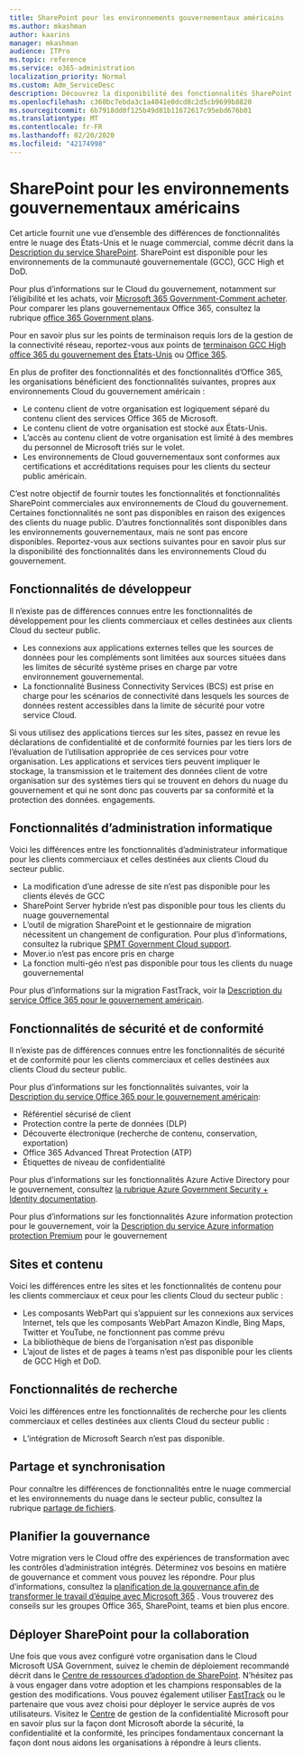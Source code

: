 ```yaml
---
title: SharePoint pour les environnements gouvernementaux américains
ms.author: mkashman
author: kaarins
manager: mkashman
audience: ITPro
ms.topic: reference
ms.service: o365-administration
localization_priority: Normal
ms.custom: Adm_ServiceDesc
description: Découvrez la disponibilité des fonctionnalités SharePoint pour les clients Cloud du gouvernement américain.
ms.openlocfilehash: c360bc7ebda3c1a4041e0dcd8c2d5cb9699b8820
ms.sourcegitcommit: 6b7918dd0f125b49d81b11672617c95ebd676b01
ms.translationtype: MT
ms.contentlocale: fr-FR
ms.lasthandoff: 02/20/2020
ms.locfileid: "42174998"
---
```

# <a name="sharepoint-for-us-government-environments"></a>SharePoint pour les environnements gouvernementaux américains

Cet article fournit une vue d’ensemble des différences de fonctionnalités entre le nuage des États-Unis et le nuage commercial, comme décrit dans la [Description du service SharePoint](/office365/servicedescriptions/sharepoint-online-service-description/sharepoint-online-service-description). SharePoint est disponible pour les environnements de la communauté gouvernementale (GCC), GCC High et DoD. 

Pour plus d’informations sur le Cloud du gouvernement, notamment sur l’éligibilité et les achats, voir [Microsoft 365 Government-Comment acheter](/office365/servicedescriptions/office-365-platform-service-description/office-365-us-government/microsoft-365-government-how-to-buy). Pour comparer les plans gouvernementaux Office 365, consultez la rubrique [office 365 Government plans](https://www.microsoft.com/microsoft-365/government/compare-office-365-government-plans?rtc=1#EligibilityRequirements).

Pour en savoir plus sur les points de terminaison requis lors de la gestion de la connectivité réseau, reportez-vous aux points de [terminaison GCC High office 365 du gouvernement des États-Unis](/office365/enterprise/office-365-u-s-government-gcc-high-endpoints#sharepoint-online-and-onedrive-for-business) ou [Office 365](/office365/enterprise/office-365-u-s-government-dod-endpoints#sharepoint-online-and-onedrive-for-business).

En plus de profiter des fonctionnalités et des fonctionnalités d’Office 365, les organisations bénéficient des fonctionnalités suivantes, propres aux environnements Cloud du gouvernement américain :

-   Le contenu client de votre organisation est logiquement séparé du contenu client des services Office 365 de Microsoft.
-   Le contenu client de votre organisation est stocké aux États-Unis.
-   L’accès au contenu client de votre organisation est limité à des membres du personnel de Microsoft triés sur le volet.
-   Les environnements de Cloud gouvernementaux sont conformes aux certifications et accréditations requises pour les clients du secteur public américain.

C’est notre objectif de fournir toutes les fonctionnalités et fonctionnalités SharePoint commerciales aux environnements de Cloud du gouvernement. Certaines fonctionnalités ne sont pas disponibles en raison des exigences des clients du nuage public. D’autres fonctionnalités sont disponibles dans les environnements gouvernementaux, mais ne sont pas encore disponibles. Reportez-vous aux sections suivantes pour en savoir plus sur la disponibilité des fonctionnalités dans les environnements Cloud du gouvernement.

## <a name="developer-features"></a>Fonctionnalités de développeur

Il n’existe pas de différences connues entre les fonctionnalités de développement pour les clients commerciaux et celles destinées aux clients Cloud du secteur public.

- Les connexions aux applications externes telles que les sources de données pour les compléments sont limitées aux sources situées dans les limites de sécurité système prises en charge par votre environnement gouvernemental.
- La fonctionnalité Business Connectivity Services (BCS) est prise en charge pour les scénarios de connectivité dans lesquels les sources de données restent accessibles dans la limite de sécurité pour votre service Cloud.

Si vous utilisez des applications tierces sur les sites, passez en revue les déclarations de confidentialité et de conformité fournies par les tiers lors de l’évaluation de l’utilisation appropriée de ces services pour votre organisation. Les applications et services tiers peuvent impliquer le stockage, la transmission et le traitement des données client de votre organisation sur des systèmes tiers qui se trouvent en dehors du nuage du gouvernement et qui ne sont donc pas couverts par sa conformité et la protection des données. engagements. 

## <a name="it-admin-features"></a>Fonctionnalités d’administration informatique

Voici les différences entre les fonctionnalités d’administrateur informatique pour les clients commerciaux et celles destinées aux clients Cloud du secteur public.

- La modification d’une adresse de site n’est pas disponible pour les clients élevés de GCC
- SharePoint Server hybride n’est pas disponible pour tous les clients du nuage gouvernemental
- L’outil de migration SharePoint et le gestionnaire de migration nécessitent un changement de configuration. Pour plus d’informations, consultez la rubrique [SPMT Government Cloud support](/sharepointmigration/spmt-install-issues#government-cloud-support).
- Mover.io n’est pas encore pris en charge
- La fonction multi-géo n’est pas disponible pour tous les clients du nuage gouvernemental

Pour plus d’informations sur la migration FastTrack, voir la [Description du service Office 365 pour le gouvernement américain](/office365/servicedescriptions/office-365-platform-service-description/office-365-us-government/office-365-us-government#data-migrations-performed-by-fasttrack).

## <a name="security-and-compliance-features"></a>Fonctionnalités de sécurité et de conformité

Il n’existe pas de différences connues entre les fonctionnalités de sécurité et de conformité pour les clients commerciaux et celles destinées aux clients Cloud du secteur public.

Pour plus d’informations sur les fonctionnalités suivantes, voir la [Description du service Office 365 pour le gouvernement américain](/office365/servicedescriptions/office-365-platform-service-description/office-365-us-government/office-365-us-government#platform-features):
- Référentiel sécurisé de client
- Protection contre la perte de données (DLP)
- Découverte électronique (recherche de contenu, conservation, exportation)
- Office 365 Advanced Threat Protection (ATP)
- Étiquettes de niveau de confidentialité

Pour plus d’informations sur les fonctionnalités Azure Active Directory pour le gouvernement, consultez [la rubrique Azure Government Security + Identity documentation](/azure/azure-government/documentation-government-services-securityandidentity#azure-active-directory). 

Pour plus d’informations sur les fonctionnalités Azure information protection pour le gouvernement, voir la [Description du service Azure information protection Premium](/enterprise-mobility-security/solutions/ems-aip-premium-govt-service-description) pour le gouvernement 

## <a name="sites-and-content"></a>Sites et contenu

Voici les différences entre les sites et les fonctionnalités de contenu pour les clients commerciaux et ceux pour les clients Cloud du secteur public :

- Les composants WebPart qui s’appuient sur les connexions aux services Internet, tels que les composants WebPart Amazon Kindle, Bing Maps, Twitter et YouTube, ne fonctionnent pas comme prévu
- La bibliothèque de biens de l’organisation n’est pas disponible
- L’ajout de listes et de pages à teams n’est pas disponible pour les clients de GCC High et DoD.

## <a name="search-features"></a>Fonctionnalités de recherche

Voici les différences entre les fonctionnalités de recherche pour les clients commerciaux et celles destinées aux clients Cloud du secteur public :

- L’intégration de Microsoft Search n’est pas disponible.

## <a name="sharing-and-sync"></a>Partage et synchronisation

Pour connaître les différences de fonctionnalités entre le nuage commercial et les environnements du nuage dans le secteur public, consultez la rubrique [partage de fichiers](/office365/servicedescriptions/office-365-platform-service-description/office-365-us-government/gcc-high-and-dod#file-sharing).

## <a name="plan-for-governance"></a>Planifier la gouvernance

Votre migration vers le Cloud offre des expériences de transformation avec les contrôles d’administration intégrés. Déterminez vos besoins en matière de gouvernance et comment vous pouvez les répondre. Pour plus d’informations, consultez la [planification de la gouvernance afin de transformer le travail d’équipe avec Microsoft 365](https://resources.techcommunity.microsoft.com/teamwork-governance/) . Vous trouverez des conseils sur les groupes Office 365, SharePoint, teams et bien plus encore.

## <a name="deploy-sharepoint-for-collaboration"></a>Déployer SharePoint pour la collaboration

Une fois que vous avez configuré votre organisation dans le Cloud Microsoft USA Government, suivez le chemin de déploiement recommandé décrit dans le [Centre de ressources d’adoption de SharePoint](https://resources.techcommunity.microsoft.com/resources/SharePoint-adoption/). N’hésitez pas à vous engager dans votre adoption et les champions responsables de la gestion des modifications.
Vous pouvez également utiliser [FastTrack](https://www.microsoft.com/fasttrack) ou le partenaire que vous avez choisi pour déployer le service auprès de vos utilisateurs.
Visitez le [Centre](https://www.microsoft.com/en-us/trust-center) de gestion de la confidentialité Microsoft pour en savoir plus sur la façon dont Microsoft aborde la sécurité, la confidentialité et la conformité, les principes fondamentaux concernant la façon dont nous aidons les organisations à répondre à leurs clients.
